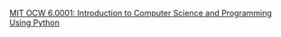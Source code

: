 [MIT OCW 6.0001: Introduction to Computer Science and Programming Using Python](https://ocw.mit.edu/courses/6-0001-introduction-to-computer-science-and-programming-in-python-fall-2016/) 